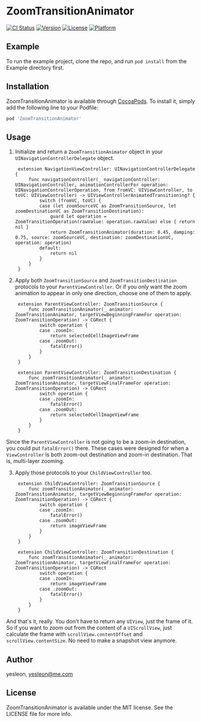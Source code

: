 # ZoomTransitionAnimator

[![CI Status](http://img.shields.io/travis/yesleon/ZoomTransitionAnimator.svg?style=flat)](https://travis-ci.org/yesleon/ZoomTransitionAnimator)
[![Version](https://img.shields.io/cocoapods/v/ZoomTransitionAnimator.svg?style=flat)](http://cocoapods.org/pods/ZoomTransitionAnimator)
[![License](https://img.shields.io/cocoapods/l/ZoomTransitionAnimator.svg?style=flat)](http://cocoapods.org/pods/ZoomTransitionAnimator)
[![Platform](https://img.shields.io/cocoapods/p/ZoomTransitionAnimator.svg?style=flat)](http://cocoapods.org/pods/ZoomTransitionAnimator)

## Example

To run the example project, clone the repo, and run `pod install` from the Example directory first.

<!--## Requirements-->

## Installation

ZoomTransitionAnimator is available through [CocoaPods](http://cocoapods.org). To install
it, simply add the following line to your Podfile:

```ruby
pod 'ZoomTransitionAnimator'
```

## Usage

1. Initialize and return a `ZoomTransitionAnimator` object in your `UINavigationControllerDelegate` object.

        extension NavigationViewController: UINavigationControllerDelegate {
            func navigationController(_ navigationController: UINavigationController, animationControllerFor operation: UINavigationControllerOperation, from fromVC: UIViewController, to toVC: UIViewController) -> UIViewControllerAnimatedTransitioning? {
                switch (fromVC, toVC) {
                case (let zoomSourceVC as ZoomTransitionSource, let zoomDestinationVC as ZoomTransitionDestination):
                    guard let operation = ZoomTransitionOperation(rawValue: operation.rawValue) else { return nil }
                    return ZoomTransitionAnimator(duration: 0.45, damping: 0.75, source: zoomSourceVC, destination: zoomDestinationVC, operation: operation)
                default:
                    return nil
                }
            }
        }
	
2. Apply both `ZoomTransitionSource` and `ZoomTransitionDestination` protocols to your `ParentViewController`. Or if you only want the zoom animation to appear in only one direction, choose one of them to apply.

        
        extension ParentViewController: ZoomTransitionSource {
            func zoomTransitionAnimator(_ animator: ZoomTransitionAnimator, targetViewBeginningFrameFor operation: ZoomTransitionOperation) -> CGRect {
                switch operation {
                case .zoomIn:
                    return selectedCellImageViewFrame
                case .zoomOut:
                    fatalError()
                }
            }
        }

        extension ParentViewController: ZoomTransitionDestination {
            func zoomTransitionAnimator(_ animator: ZoomTransitionAnimator, targetViewFinalFrameFor operation: ZoomTransitionOperation) -> CGRect
                switch operation {
                case .zoomIn:
                    fatalError()
                case .zoomOut:
                    return selectedCellImageViewFrame
                }
            }
        }
        
Since the `ParentViewController` is not going to be a zoom-in destination, you could put `fatalError()` there. These cases were designed for when a `ViewController` is both zoom-out destination and zoom-in destination. That is, multi-layer zooming.
        
3. Apply those protocols to your `ChildViewController` too.

        extension ChildViewController: ZoomTransitionSource {
            func zoomTransitionAnimator(_ animator: ZoomTransitionAnimator, targetViewBeginningFrameFor operation: ZoomTransitionOperation) -> CGRect {
                switch operation {
                case .zoomIn:
                    fatalError()
                case .zoomOut:
                    return imageViewFrame
                }
            }
        }

        extension ChildViewController: ZoomTransitionDestination {
            func zoomTransitionAnimator(_ animator: ZoomTransitionAnimator, targetViewFinalFrameFor operation: ZoomTransitionOperation) -> CGRect
                switch operation {
                case .zoomIn:
                    return imageViewFrame
                case .zoomOut:
                    fatalError()
                }
            }
        }
        
And that's it, really. You don't have to return any `UIView`, just the frame of it. So if you want to zoom out from the content of a `UIScrollView`, just calculate the frame with `scrollView.contentOffset` and `scrollView.contentSize`. No need to make a snapshot view anymore.

## Author

yesleon, yesleon@me.com

## License

ZoomTransitionAnimator is available under the MIT license. See the LICENSE file for more info.
